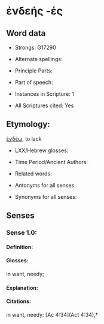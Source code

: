 # ἐνδεής -ές

<!-- Status: S2=NeedsEdits -->
<!-- Lexica used for edits:   -->

## Word data

* Strongs: G17290

* Alternate spellings:



* Principle Parts: 


* Part of speech: 


* Instances in Scripture: 1

* All Scriptures cited: Yes

## Etymology: 

[ἐνδέω](), to lack

* LXX/Hebrew glosses: 


* Time Period/Ancient Authors: 


* Related words: 

* Antonyms for all senses

* Synonyms for all senses: 


## Senses 


### Sense  1.0: 

#### Definition: 

#### Glosses: 

in want, needy; 

#### Explanation: 


#### Citations: 

in want, needy: [Ac 4:34](Act 4:34),†
